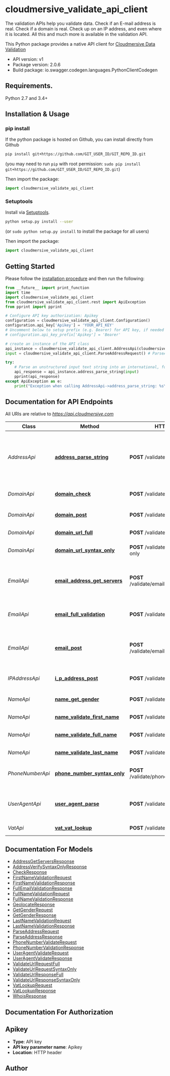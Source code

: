 # cloudmersive_validate_api_client
The validation APIs help you validate data. Check if an E-mail address is real. Check if a domain is real. Check up on an IP address, and even where it is located. All this and much more is available in the validation API.

This Python package provides a native API client for [Cloudmersive Data Validation](https://www.cloudmersive.com/validate-api)

- API version: v1
- Package version: 2.0.6
- Build package: io.swagger.codegen.languages.PythonClientCodegen

## Requirements.

Python 2.7 and 3.4+

## Installation & Usage
### pip install

If the python package is hosted on Github, you can install directly from Github

```sh
pip install git+https://github.com/GIT_USER_ID/GIT_REPO_ID.git
```
(you may need to run `pip` with root permission: `sudo pip install git+https://github.com/GIT_USER_ID/GIT_REPO_ID.git`)

Then import the package:
```python
import cloudmersive_validate_api_client 
```

### Setuptools

Install via [Setuptools](http://pypi.python.org/pypi/setuptools).

```sh
python setup.py install --user
```
(or `sudo python setup.py install` to install the package for all users)

Then import the package:
```python
import cloudmersive_validate_api_client
```

## Getting Started

Please follow the [installation procedure](#installation--usage) and then run the following:

```python
from __future__ import print_function
import time
import cloudmersive_validate_api_client
from cloudmersive_validate_api_client.rest import ApiException
from pprint import pprint

# Configure API key authorization: Apikey
configuration = cloudmersive_validate_api_client.Configuration()
configuration.api_key['Apikey'] = 'YOUR_API_KEY'
# Uncomment below to setup prefix (e.g. Bearer) for API key, if needed
# configuration.api_key_prefix['Apikey'] = 'Bearer'

# create an instance of the API class
api_instance = cloudmersive_validate_api_client.AddressApi(cloudmersive_validate_api_client.ApiClient(configuration))
input = cloudmersive_validate_api_client.ParseAddressRequest() # ParseAddressRequest | Input parse request

try:
    # Parse an unstructured input text string into an international, formatted address
    api_response = api_instance.address_parse_string(input)
    pprint(api_response)
except ApiException as e:
    print("Exception when calling AddressApi->address_parse_string: %s\n" % e)

```

## Documentation for API Endpoints

All URIs are relative to *https://api.cloudmersive.com*

Class | Method | HTTP request | Description
------------ | ------------- | ------------- | -------------
*AddressApi* | [**address_parse_string**](docs/AddressApi.md#address_parse_string) | **POST** /validate/address/parse | Parse an unstructured input text string into an international, formatted address
*DomainApi* | [**domain_check**](docs/DomainApi.md#domain_check) | **POST** /validate/domain/check | Validate a domain name
*DomainApi* | [**domain_post**](docs/DomainApi.md#domain_post) | **POST** /validate/domain/whois | Get WHOIS information for a domain
*DomainApi* | [**domain_url_full**](docs/DomainApi.md#domain_url_full) | **POST** /validate/domain/url/full | Validate a URL fully
*DomainApi* | [**domain_url_syntax_only**](docs/DomainApi.md#domain_url_syntax_only) | **POST** /validate/domain/url/syntax-only | Validate a URL syntactically
*EmailApi* | [**email_address_get_servers**](docs/EmailApi.md#email_address_get_servers) | **POST** /validate/email/address/servers | Partially check whether an email address is valid
*EmailApi* | [**email_full_validation**](docs/EmailApi.md#email_full_validation) | **POST** /validate/email/address/full | Fully validate an email address
*EmailApi* | [**email_post**](docs/EmailApi.md#email_post) | **POST** /validate/email/address/syntaxOnly | Validate email adddress for syntactic correctness only
*IPAddressApi* | [**i_p_address_post**](docs/IPAddressApi.md#i_p_address_post) | **POST** /validate/ip/geolocate | Geolocate an IP address
*NameApi* | [**name_get_gender**](docs/NameApi.md#name_get_gender) | **POST** /validate/name/get-gender | Get the gender of a first name
*NameApi* | [**name_validate_first_name**](docs/NameApi.md#name_validate_first_name) | **POST** /validate/name/first | Validate a first name
*NameApi* | [**name_validate_full_name**](docs/NameApi.md#name_validate_full_name) | **POST** /validate/name/full-name | Parse and validate a full name
*NameApi* | [**name_validate_last_name**](docs/NameApi.md#name_validate_last_name) | **POST** /validate/name/last | Validate a last name
*PhoneNumberApi* | [**phone_number_syntax_only**](docs/PhoneNumberApi.md#phone_number_syntax_only) | **POST** /validate/phonenumber/basic | Validate phone number (basic)
*UserAgentApi* | [**user_agent_parse**](docs/UserAgentApi.md#user_agent_parse) | **POST** /validate/useragent/parse | Parse an HTTP User-Agent string, identify robots
*VatApi* | [**vat_vat_lookup**](docs/VatApi.md#vat_vat_lookup) | **POST** /validate/vat/lookup | Lookup a VAT code


## Documentation For Models

 - [AddressGetServersResponse](docs/AddressGetServersResponse.md)
 - [AddressVerifySyntaxOnlyResponse](docs/AddressVerifySyntaxOnlyResponse.md)
 - [CheckResponse](docs/CheckResponse.md)
 - [FirstNameValidationRequest](docs/FirstNameValidationRequest.md)
 - [FirstNameValidationResponse](docs/FirstNameValidationResponse.md)
 - [FullEmailValidationResponse](docs/FullEmailValidationResponse.md)
 - [FullNameValidationRequest](docs/FullNameValidationRequest.md)
 - [FullNameValidationResponse](docs/FullNameValidationResponse.md)
 - [GeolocateResponse](docs/GeolocateResponse.md)
 - [GetGenderRequest](docs/GetGenderRequest.md)
 - [GetGenderResponse](docs/GetGenderResponse.md)
 - [LastNameValidationRequest](docs/LastNameValidationRequest.md)
 - [LastNameValidationResponse](docs/LastNameValidationResponse.md)
 - [ParseAddressRequest](docs/ParseAddressRequest.md)
 - [ParseAddressResponse](docs/ParseAddressResponse.md)
 - [PhoneNumberValidateRequest](docs/PhoneNumberValidateRequest.md)
 - [PhoneNumberValidationResponse](docs/PhoneNumberValidationResponse.md)
 - [UserAgentValidateRequest](docs/UserAgentValidateRequest.md)
 - [UserAgentValidateResponse](docs/UserAgentValidateResponse.md)
 - [ValidateUrlRequestFull](docs/ValidateUrlRequestFull.md)
 - [ValidateUrlRequestSyntaxOnly](docs/ValidateUrlRequestSyntaxOnly.md)
 - [ValidateUrlResponseFull](docs/ValidateUrlResponseFull.md)
 - [ValidateUrlResponseSyntaxOnly](docs/ValidateUrlResponseSyntaxOnly.md)
 - [VatLookupRequest](docs/VatLookupRequest.md)
 - [VatLookupResponse](docs/VatLookupResponse.md)
 - [WhoisResponse](docs/WhoisResponse.md)


## Documentation For Authorization


## Apikey

- **Type**: API key
- **API key parameter name**: Apikey
- **Location**: HTTP header


## Author



